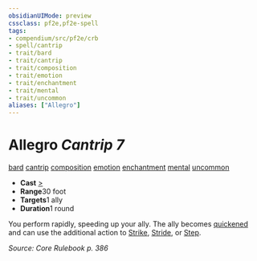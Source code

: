 ```yaml
---
obsidianUIMode: preview
cssclass: pf2e,pf2e-spell
tags:
- compendium/src/pf2e/crb
- spell/cantrip
- trait/bard
- trait/cantrip
- trait/composition
- trait/emotion
- trait/enchantment
- trait/mental
- trait/uncommon
aliases: ["Allegro"]
---
```

# Allegro *Cantrip 7*   
[bard](../../rules/traits/bard.md)  [cantrip](../../rules/traits/cantrip.md)  [composition](../../rules/traits/composition.md)  [emotion](../../rules/traits/emotion.md)  [enchantment](../../rules/traits/enchantment.md)  [mental](../../rules/traits/mental.md)  [uncommon](../../rules/traits/uncommon.md)  

- **Cast** [>](../../rules/core-rulebook/chapter-9-playing-the-game.md#Actions "Single Action") 
- **Range**30 foot
- **Targets**1 ally
- **Duration**1 round

You perform rapidly, speeding up your ally. The ally becomes [quickened](../../rules/conditions.md#Quickened) and can use the additional action to [Strike](../../rules/actions/strike.md), [Stride](../../rules/actions/stride.md), or [Step](../../rules/actions/step.md).

*Source: Core Rulebook p. 386*